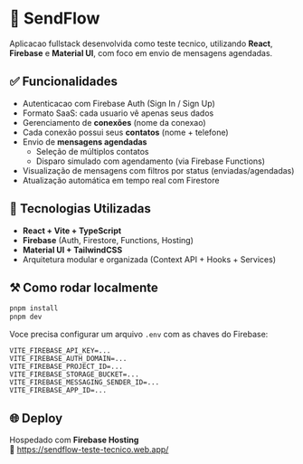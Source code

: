 # 📨 SendFlow

Aplicacao fullstack desenvolvida como teste tecnico, utilizando **React**, **Firebase** e **Material UI**, com foco em envio de mensagens agendadas.

## ✅ Funcionalidades

- Autenticacao com Firebase Auth (Sign In / Sign Up)
- Formato SaaS: cada usuario vê apenas seus dados
- Gerenciamento de **conexões** (nome da conexao)
- Cada conexão possui seus **contatos** (nome + telefone)
- Envio de **mensagens agendadas**
  - Seleção de múltiplos contatos
  - Disparo simulado com agendamento (via Firebase Functions)
- Visualização de mensagens com filtros por status (enviadas/agendadas)
- Atualização automática em tempo real com Firestore

## 🚀 Tecnologias Utilizadas

- **React + Vite + TypeScript**
- **Firebase** (Auth, Firestore, Functions, Hosting)
- **Material UI + TailwindCSS**
- Arquitetura modular e organizada (Context API + Hooks + Services)

## ⚒️ Como rodar localmente

```bash
pnpm install
pnpm dev
```

Voce precisa configurar um arquivo `.env` com as chaves do Firebase:

```env
VITE_FIREBASE_API_KEY=...
VITE_FIREBASE_AUTH_DOMAIN=...
VITE_FIREBASE_PROJECT_ID=...
VITE_FIREBASE_STORAGE_BUCKET=...
VITE_FIREBASE_MESSAGING_SENDER_ID=...
VITE_FIREBASE_APP_ID=...
```

## 🌐 Deploy

Hospedado com **Firebase Hosting**  
🔗 https://sendflow-teste-tecnico.web.app/
